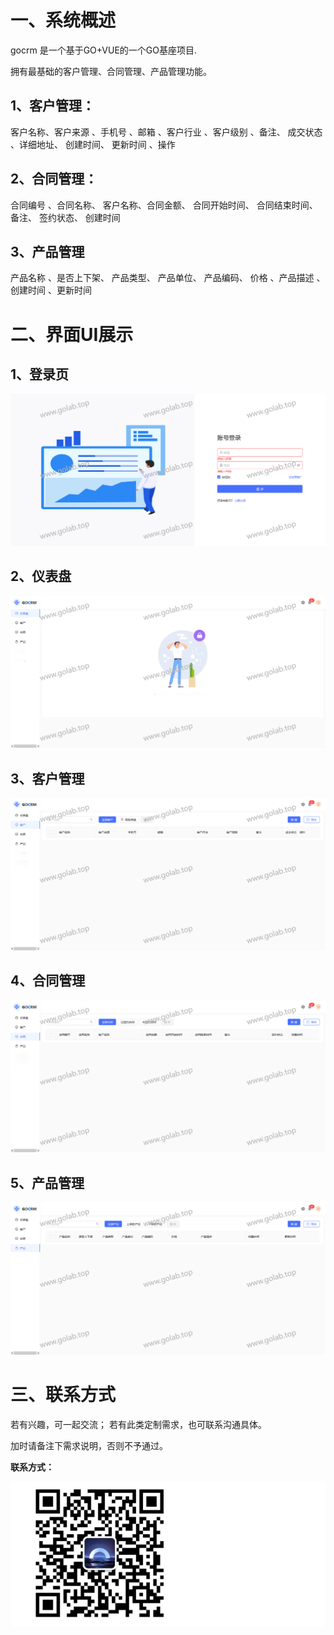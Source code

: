 # 一、系统概述

gocrm 是一个基于GO+VUE的一个GO基座项目.

拥有最基础的客户管理、合同管理、产品管理功能。

## 1、客户管理：

客户名称、客户来源    、手机号    、邮箱    、客户行业    、客户级别    、备注、    成交状态    、详细地址、    创建时间、    更新时间    、操作

## 2、合同管理：

合同编号    、合同名称、    客户名称、合同金额、    合同开始时间、    合同结束时间、    备注、    签约状态、    创建时间    

## 3、产品管理

产品名称    、是否上下架、    产品类型、    产品单位、    产品编码、    价格    、产品描述    、创建时间    、更新时间 

# 二、界面UI展示

## 1、登录页

![alt text](image.png)

## 2、仪表盘

![alt text](image-1.png)

## 3、客户管理

![alt text](image-2.png)

## 4、合同管理

![alt text](image-3.png)

## 5、产品管理

![alt text](image-4.png)

# 三、联系方式

若有兴趣，可一起交流；
若有此类定制需求，也可联系沟通具体。

加时请备注下需求说明，否则不予通过。

**联系方式：**

![alt text](image-7.png)


